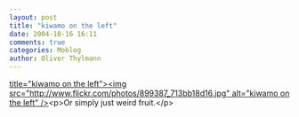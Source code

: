 ```yaml
---
layout: post
title: "kiwamo on the left"
date: 2004-10-16 16:11
comments: true
categories: Moblog
author: Oliver Thylmann
---
```



[ title=&quot;kiwamo on the left&quot;&gt;&lt;img src=&quot;http://www.flickr.com/photos/899387_713bb18d16.jpg&quot; alt=&quot;kiwamo on the left&quot; /&gt;](http://www.flickr.com/photos/oliver/899387/)&lt;p&gt;Or simply just weird fruit.&lt;/p&gt;

